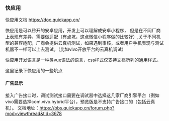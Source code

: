 ### 快应用

快应用文档 https://doc.quickapp.cn/

快应用是可以秒开的安卓应用，开发上可以理解成安卓小程序， 但是在不同厂商上表现有差异，需要做适配（有点坑，这点微信小程序做的比较好）,关于不同机型的兼容适配，厂商会提供云真机测试，如果遇到审核，或者用户手机表现与测试机器不一样可以上去测试。（比如vivo开放平台的云真机调试）

快应用开发语言是一种类vue语法的语言，css样式仅支持文档所列的通用样式。

这里记录下快应用的一些坑点

#### 广告显示

接入广告接口时，调试测试接口需要在调试器中选择这几家厂商引擎平台（例如vivo需要选择com.vivo.hybrid平台），预览版是不支持广告接口的（包括云真机）。 文档地址：https://bbs.quickapp.cn/forum.php?mod=viewthread&tid=3678
